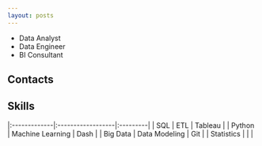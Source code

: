 ```yaml
---
layout: posts
---
```


*   Data Analyst
*   Data Engineer
*   BI Consultant


## Contacts

<!-- <a href="https://www.linkedin.com/in/ahmedomareissa/" target="_blank">

<img  src="https://github.com/AhmedOmarEissa/AhmedOmarEissa.github.io/raw/master/assets/img/Linkedin-Icon.png" width=25" height="25">
</a>
<a href="https://twitter.com/AhmedOmarEissa" target="_blank">
<img  src="https://github.com/AhmedOmarEissa/AhmedOmarEissa.github.io/raw/master/assets/img/twitter.png" width=25" height="25">
</a>
<a href="https://github.com/AhmedOmarEissa" target="_blank">
<img  src="https://github.com/AhmedOmarEissa/AhmedOmarEissa.github.io/raw/master/assets/img/GitHub-Mark.png" width=25" height="25">
</a>

<a href="https://www.quora.com/profile/Ahmed-Omar-Eissa" target="_blank">
<img  src="https://github.com/AhmedOmarEissa/AhmedOmarEissa.github.io/raw/master/assets/img/Quora.png" width=25" height="25">
</a>
<a href="https://github.com/AhmedOmarEissa/AhmedOmarEissa.github.io/raw/master/assets/Ahmed%20Omar%20Eissa.pdf" target="_blank">
<img  src="https://github.com/AhmedOmarEissa/AhmedOmarEissa.github.io/raw/master/assets/img/pdf.webp" width=25" height="25">
</a>

<a href="mailto:ahmedomar92@yahoo.com" target="_blank">
<img  src="https://github.com/AhmedOmarEissa/AhmedOmarEissa.github.io/raw/master/assets/img/mail.png" width=25" height="25">
</a>
--> 

## Skills

|:-------------|:------------------|:---------|
| SQL          | ETL               | Tableau  |
| Python       | Machine Learning  | Dash     |
| Big Data     | Data Modeling     | Git      |
| Statistics   |                   |          |




